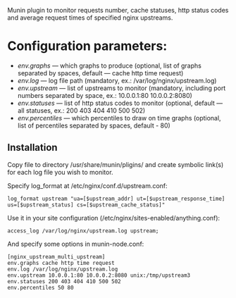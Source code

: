 Munin plugin to monitor requests number, cache statuses, http status codes and average request times of
specified nginx upstreams.

# Configuration parameters:
* *env.graphs* — which graphs to produce (optional, list of graphs separated by spaces, default — cache http time request)
* *env.log* — log file path (mandatory, ex.: /var/log/nginx/upstream.log)
* *env.upstream* — list of upstreams to monitor (mandatory, including port numbers separated by space, ex.: 10.0.0.1:80 10.0.0.2:8080)
* *env.statuses* — list of http status codes to monitor (optional, default — all statuses, ex.: 200 403 404 410 500 502)
* *env.percentiles* — which percentiles to draw on time graphs (optional, list of percentiles separated by spaces, default - 80)

## Installation
Copy file to directory /usr/share/munin/pligins/ and create symbolic link(s) for each log file you wish to monitor.

Specify log_format at /etc/nginx/conf.d/upstream.conf:
```
log_format upstream "ua=[$upstream_addr] ut=[$upstream_response_time] us=[$upstream_status] cs=[$upstream_cache_status]"
```

Use it in your site configuration (/etc/nginx/sites-enabled/anything.conf):
```
access_log /var/log/nginx/upstream.log upstream;
```

And specify some options in munin-node.conf:
```
[nginx_upstream_multi_upstream]
env.graphs cache http time request
env.log /var/log/nginx/upstream.log
env.upstream 10.0.0.1:80 10.0.0.2:8080 unix:/tmp/upstream3
env.statuses 200 403 404 410 500 502
env.percentiles 50 80
```
